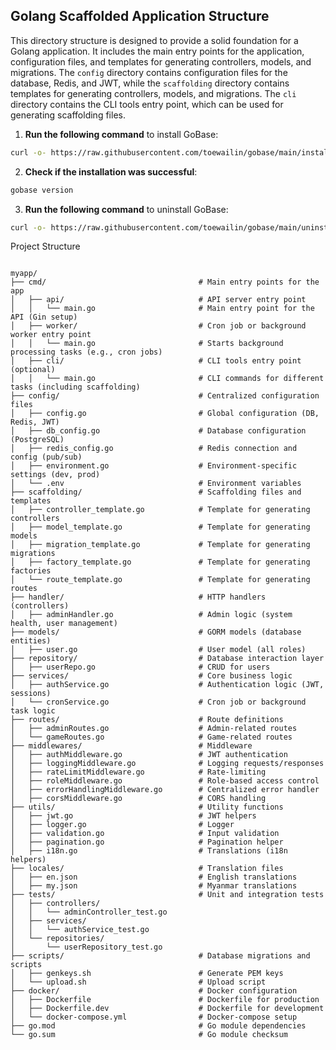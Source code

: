 ## Golang Scaffolded Application Structure
This directory structure is designed to provide a solid foundation for a Golang application. It includes the main entry points for the application, configuration files, and templates for generating controllers, models, and migrations. The `config` directory contains configuration files for the database, Redis, and JWT, while the `scaffolding` directory contains templates for generating controllers, models, and migrations. The `cli` directory contains the CLI tools entry point, which can be used for generating scaffolding files.


1. **Run the following command** to install GoBase:

```bash
curl -o- https://raw.githubusercontent.com/toewailin/gobase/main/install_gobase.sh | bash
```

2. **Check if the installation was successful**:

```bash
gobase version
```

3. **Run the following command** to uninstall GoBase:
   
```bash
curl -o- https://raw.githubusercontent.com/toewailin/gobase/main/uninstall_gobase.sh | bash
```

Project Structure
```plaintext

myapp/
├── cmd/                                  # Main entry points for the app
│   ├── api/                              # API server entry point
│   │   └── main.go                       # Main entry point for the API (Gin setup)
│   ├── worker/                           # Cron job or background worker entry point
│   │   └── main.go                       # Starts background processing tasks (e.g., cron jobs)
│   ├── cli/                              # CLI tools entry point (optional)
│   │   └── main.go                       # CLI commands for different tasks (including scaffolding)
├── config/                               # Centralized configuration files
│   ├── config.go                         # Global configuration (DB, Redis, JWT)
│   ├── db_config.go                      # Database configuration (PostgreSQL)
│   ├── redis_config.go                   # Redis connection and config (pub/sub)
│   ├── environment.go                    # Environment-specific settings (dev, prod)
│   └── .env                              # Environment variables
├── scaffolding/                          # Scaffolding files and templates
│   ├── controller_template.go            # Template for generating controllers
│   ├── model_template.go                 # Template for generating models
│   ├── migration_template.go             # Template for generating migrations
│   ├── factory_template.go               # Template for generating factories
│   └── route_template.go                 # Template for generating routes
├── handler/                              # HTTP handlers (controllers)
│   ├── adminHandler.go                   # Admin logic (system health, user management)
├── models/                               # GORM models (database entities)
│   ├── user.go                           # User model (all roles)
├── repository/                           # Database interaction layer
│   ├── userRepo.go                       # CRUD for users
├── services/                             # Core business logic
│   ├── authService.go                    # Authentication logic (JWT, sessions)
│   └── cronService.go                    # Cron job or background task logic
├── routes/                               # Route definitions
│   ├── adminRoutes.go                    # Admin-related routes
│   └── gameRoutes.go                     # Game-related routes
├── middlewares/                          # Middleware
│   ├── authMiddleware.go                 # JWT authentication
│   ├── loggingMiddleware.go              # Logging requests/responses
│   ├── rateLimitMiddleware.go            # Rate-limiting
│   ├── roleMiddleware.go                 # Role-based access control
│   ├── errorHandlingMiddleware.go        # Centralized error handler
│   ├── corsMiddleware.go                 # CORS handling
├── utils/                                # Utility functions
│   ├── jwt.go                            # JWT helpers
│   ├── logger.go                         # Logger
│   ├── validation.go                     # Input validation
│   ├── pagination.go                     # Pagination helper
│   ├── i18n.go                           # Translations (i18n helpers)
├── locales/                              # Translation files
│   ├── en.json                           # English translations
│   ├── my.json                           # Myanmar translations
├── tests/                                # Unit and integration tests
│   ├── controllers/
│   │   └── adminController_test.go
│   ├── services/
│   │   └── authService_test.go
│   └── repositories/
│       └── userRepository_test.go
├── scripts/                              # Database migrations and scripts
│   ├── genkeys.sh                        # Generate PEM keys
│   └── upload.sh                         # Upload script
├── docker/                               # Docker configuration
│   ├── Dockerfile                        # Dockerfile for production
│   ├── Dockerfile.dev                    # Dockerfile for development
│   └── docker-compose.yml                # Docker-compose setup
├── go.mod                                # Go module dependencies
└── go.sum                                # Go module checksum

